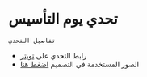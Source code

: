 # تحدي يوم التأسيس

`تفاصيل التحدي`
- رابط التحدي على [تويتر](https://twitter.com/b_wffa/status/1626264652211490819?s=20)
- الصور المستخدمة في التصميم [اضغط هنا](https://dribbble.com/shots/20666330-foundation-day)
